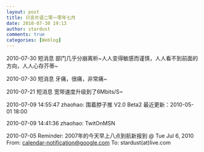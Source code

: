 ```yaml
---
layout: post
title: 只言片语二零一零年七月
date: 2010-07-30 19:13
author: stardust
comments: true
categories: [Weblog]
---
```

2010-07-30 短消息 部门几乎分崩离析~人人变得敏感而谨慎，人人看不到前面的方向，人人心存芥蒂~

2010-07-30 短消息 牙痛，很痛，非常痛~

2010-07-21 短消息 宽带速度升级到了6Mbits/S~

2010-07-09 14:55:47 zhaohao: 围着脖子推 V2.0 Beta2 最近更新：2010-05-01 18:00

2010-07-09 14:41:36 zhaohao: TwitOnMSN

2010-07-05 Reminder: 2007年的今天早上八点到航新报到 @ Tue Jul 6, 2010 From: calendar-notification@google.com To: stardust(at)live.com
